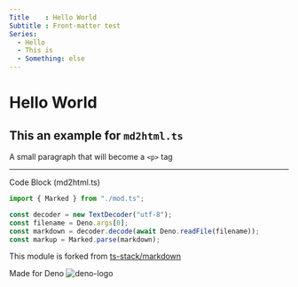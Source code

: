 ```yaml
---
Title    : Hello World
Subtitle : Front-matter test
Series: 
  - Hello
  - This is
  - Something: else
---
```

# Hello World

## This an example for `md2html.ts`

A small paragraph that will become a `<p>` tag

---

Code Block (md2html.ts)

```typescript
import { Marked } from "./mod.ts";

const decoder = new TextDecoder("utf-8");
const filename = Deno.args[0];
const markdown = decoder.decode(await Deno.readFile(filename));
const markup = Marked.parse(markdown);
```

This module is forked from [ts-stack/markdown](https://github.com/ts-stack/markdown/tree/bb47aa8e625e89e6aa84f49a98536a3089dee831)

Made for Deno
![deno-logo](https://deno.land/logo.svg)
